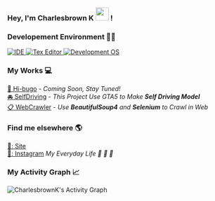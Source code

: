 ### Hey, I'm Charlesbrown K <img src="https://media.giphy.com/media/hvRJCLFzcasrR4ia7z/giphy.gif" width="30px"> !


### Developement Environment 👨‍💻

<a href="https://code.visualstudio.com/">
  <img alt="IDE" src="https://img.shields.io/badge/Visual_Studio-5C2D91?style=for-the-badge&logo=visual%20studio&logoColor=white">
</a>
<a href="https://www.sublimetext.com/">
  <img alt="Tex Editor" src="https://img.shields.io/badge/sublime_text-%23575757.svg?&style=for-the-badge&logo=sublime-text&logoColor=important">
</a>
<a href="https://www.linuxmint.com/download.php">
  <img alt="Development OS" src="https://img.shields.io/badge/Linux_Mint-87CF3E?style=for-the-badge&logo=linux-mint&logoColor=white">
</a>


### My Works 💻

[📰 Hi-bugo](https://github.com/CharlesbrownK/Hi-bugo) - _Coming Soon, Stay Tuned!_<br>
[🚘 SelfDriving](https://github.com/CharlesbrownK/py_GTA5) - _This Project Use GTA5 to Make **Self Driving Model**_<br>
[📋 WebCrawler](https://github.com/CharlesbrownK/Python_Web_Crawlings) - _Use **BeautifulSoup4** and **Selenium** to Crawl in Web_<br>


### Find me elsewhere 🌎

[🚀: Site](https://charlesbrownk.github.io/) <br>
[📸: Instagram](https://www.instagram.com/junghoon_kim04/) _My Everyday Life 👔 📖 🎽_<br>


### My Activity Graph 📈

<img alt="CharlesbrownK's Activity Graph" title="CharlesbrownK's Activity Graph" src="https://denvercoder1-activity-graph.herokuapp.com/graph/?username=CharlesbrownK&bg_color=1F222E&color=F8D866&line=F85D7F&point=FFFFFF&hide_border=true" /></a>

<!-- 
<p  align="center">
  <a><img src="https://ghchart.rshah.org/CharlesbrownK"></a>
</p> 
-->
